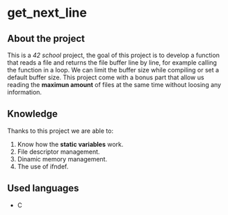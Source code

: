 # get_next_line
## About the project
This is a *42 school* project, the goal of this project is to develop a function that reads a file and returns the file buffer line by line, for example calling the function in a loop. We can limit the buffer size while compiling or set a default buffer size. This project come with a bonus part that allow us reading the **maximun amount** of files at the same time without loosing any information. 

## Knowledge
Thanks to this project we are able to:
1. Know how the **static variables** work.
2. File descriptor management.
3. Dinamic memory management.
4. The use of ifndef.

## Used languages
- C
